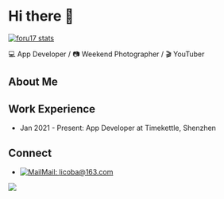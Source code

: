 # Hi there 👋 

[![foru17 stats](https://github-readme-stats.vercel.app/api?username=licoba&theme=dark&show_icons=true)](https://github.com/licoba)

💻 App Developer / 📷 Weekend Photographer / 🎬 YouTuber


## About Me


## Work Experience

- Jan 2021 - Present: App Developer at Timekettle, Shenzhen

## Connect

- [![Mail](https://static.is26.com/tmp/icons/gmail.svg)](mailto:licoba@163.com)[Mail: licoba@163.com](mailto:licoba@163.com)

![](https://static.is26.com/share/profile-background.jpg)
